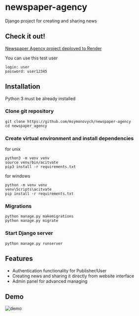 ﻿# newspaper-agency

Django project for creating and sharing news

## Check it out!

[Newspaper Agency project deployed to Render](https://newspaper-agency-853b.onrender.com)

You can use this test user
```
login: user
password: user12345
```

## Installation

Python 3 must be already installed

### Clone git repository

```shell
git clone https://github.com/msymonovych/newspaper-agency
cd newspaper_agency
```

### Create virtual environment and install dependencies

for unix
```shell
python3 -m venv venv
source venv/bin/acitvate
pip3 install -r requirements.txt
```
for windows
```shell
python -m venv venv
venv\Scripts\acitvate
pip install -r requirements.txt
```

### Migrations
```shell
python manage.py makemigrations
python manage.py migrate
```
### Start Django server
```shell
python manage.py runserver
```

## Features

* Authentication functionality for Publisher/User
* Creating news and sharing it directly from website interface
* Admin panel for advanced managing

## Demo

![demo](https://github.com/msymonovych/newspaper-agency/assets/87976005/9db3351e-2d30-469d-8871-aea6581033f9)
